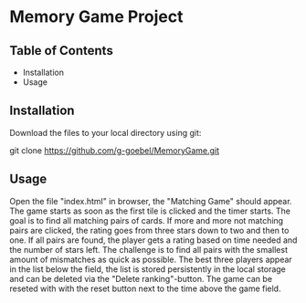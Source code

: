 # Memory Game Project

## Table of Contents
* Installation
* Usage


## Installation

Download the files to your local directory using git:

git clone https://github.com/g-goebel/MemoryGame.git

## Usage
Open the file "index.html" in browser, the "Matching Game" should appear. The game starts as soon as the first tile is clicked and the timer starts. The goal is to find all matching pairs of cards. If more and more not matching pairs are clicked, the rating goes from three stars down to two and then to one. If all pairs are found, the player gets a rating based on time needed and the number of stars left.
The challenge is to find all pairs with the smallest amount of mismatches as quick as possible.
The best three players appear in the list below the field, the list is stored persistently in the local storage and can be deleted via the "Delete ranking"-button. The game can be reseted with with the reset button next to the time above the game field.
